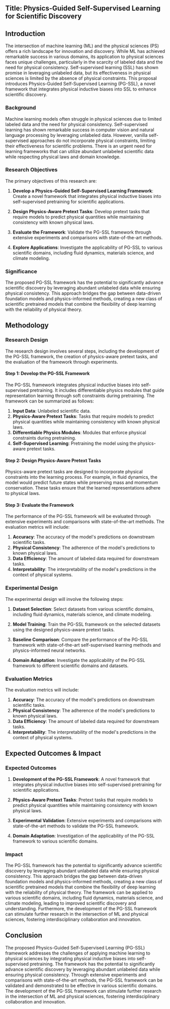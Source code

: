 ## Title: Physics-Guided Self-Supervised Learning for Scientific Discovery

## Introduction

The intersection of machine learning (ML) and the physical sciences (PS) offers a rich landscape for innovation and discovery. While ML has achieved remarkable success in various domains, its application to physical sciences faces unique challenges, particularly in the scarcity of labeled data and the need for physical consistency. Self-supervised learning (SSL) has shown promise in leveraging unlabeled data, but its effectiveness in physical sciences is limited by the absence of physical constraints. This proposal introduces Physics-Guided Self-Supervised Learning (PG-SSL), a novel framework that integrates physical inductive biases into SSL to enhance scientific discovery.

### Background

Machine learning models often struggle in physical sciences due to limited labeled data and the need for physical consistency. Self-supervised learning has shown remarkable success in computer vision and natural language processing by leveraging unlabeled data. However, vanilla self-supervised approaches do not incorporate physical constraints, limiting their effectiveness for scientific problems. There is an urgent need for learning frameworks that can utilize abundant unlabeled scientific data while respecting physical laws and domain knowledge.

### Research Objectives

The primary objectives of this research are:

1. **Develop a Physics-Guided Self-Supervised Learning Framework**: Create a novel framework that integrates physical inductive biases into self-supervised pretraining for scientific applications.

2. **Design Physics-Aware Pretext Tasks**: Develop pretext tasks that require models to predict physical quantities while maintaining consistency with known physical laws.

3. **Evaluate the Framework**: Validate the PG-SSL framework through extensive experiments and comparisons with state-of-the-art methods.

4. **Explore Applications**: Investigate the applicability of PG-SSL to various scientific domains, including fluid dynamics, materials science, and climate modeling.

### Significance

The proposed PG-SSL framework has the potential to significantly advance scientific discovery by leveraging abundant unlabeled data while ensuring physical consistency. This approach bridges the gap between data-driven foundation models and physics-informed methods, creating a new class of scientific pretrained models that combine the flexibility of deep learning with the reliability of physical theory.

## Methodology

### Research Design

The research design involves several steps, including the development of the PG-SSL framework, the creation of physics-aware pretext tasks, and the evaluation of the framework through experiments.

#### Step 1: Develop the PG-SSL Framework

The PG-SSL framework integrates physical inductive biases into self-supervised pretraining. It includes differentiable physics modules that guide representation learning through soft constraints during pretraining. The framework can be summarized as follows:

1. **Input Data**: Unlabeled scientific data.
2. **Physics-Aware Pretext Tasks**: Tasks that require models to predict physical quantities while maintaining consistency with known physical laws.
3. **Differentiable Physics Modules**: Modules that enforce physical constraints during pretraining.
4. **Self-Supervised Learning**: Pretraining the model using the physics-aware pretext tasks.

#### Step 2: Design Physics-Aware Pretext Tasks

Physics-aware pretext tasks are designed to incorporate physical constraints into the learning process. For example, in fluid dynamics, the model would predict future states while preserving mass and momentum conservation. These tasks ensure that the learned representations adhere to physical laws.

#### Step 3: Evaluate the Framework

The performance of the PG-SSL framework will be evaluated through extensive experiments and comparisons with state-of-the-art methods. The evaluation metrics will include:

1. **Accuracy**: The accuracy of the model's predictions on downstream scientific tasks.
2. **Physical Consistency**: The adherence of the model's predictions to known physical laws.
3. **Data Efficiency**: The amount of labeled data required for downstream tasks.
4. **Interpretability**: The interpretability of the model's predictions in the context of physical systems.

### Experimental Design

The experimental design will involve the following steps:

1. **Dataset Selection**: Select datasets from various scientific domains, including fluid dynamics, materials science, and climate modeling.

2. **Model Training**: Train the PG-SSL framework on the selected datasets using the designed physics-aware pretext tasks.

3. **Baseline Comparison**: Compare the performance of the PG-SSL framework with state-of-the-art self-supervised learning methods and physics-informed neural networks.

4. **Domain Adaptation**: Investigate the applicability of the PG-SSL framework to different scientific domains and datasets.

### Evaluation Metrics

The evaluation metrics will include:

1. **Accuracy**: The accuracy of the model's predictions on downstream scientific tasks.
2. **Physical Consistency**: The adherence of the model's predictions to known physical laws.
3. **Data Efficiency**: The amount of labeled data required for downstream tasks.
4. **Interpretability**: The interpretability of the model's predictions in the context of physical systems.

## Expected Outcomes & Impact

### Expected Outcomes

1. **Development of the PG-SSL Framework**: A novel framework that integrates physical inductive biases into self-supervised pretraining for scientific applications.

2. **Physics-Aware Pretext Tasks**: Pretext tasks that require models to predict physical quantities while maintaining consistency with known physical laws.

3. **Experimental Validation**: Extensive experiments and comparisons with state-of-the-art methods to validate the PG-SSL framework.

4. **Domain Adaptation**: Investigation of the applicability of the PG-SSL framework to various scientific domains.

### Impact

The PG-SSL framework has the potential to significantly advance scientific discovery by leveraging abundant unlabeled data while ensuring physical consistency. This approach bridges the gap between data-driven foundation models and physics-informed methods, creating a new class of scientific pretrained models that combine the flexibility of deep learning with the reliability of physical theory. The framework can be applied to various scientific domains, including fluid dynamics, materials science, and climate modeling, leading to improved scientific discovery and understanding. Furthermore, the development of the PG-SSL framework can stimulate further research in the intersection of ML and physical sciences, fostering interdisciplinary collaboration and innovation.

## Conclusion

The proposed Physics-Guided Self-Supervised Learning (PG-SSL) framework addresses the challenges of applying machine learning to physical sciences by integrating physical inductive biases into self-supervised pretraining. The framework has the potential to significantly advance scientific discovery by leveraging abundant unlabeled data while ensuring physical consistency. Through extensive experiments and comparisons with state-of-the-art methods, the PG-SSL framework can be validated and demonstrated to be effective in various scientific domains. The development of the PG-SSL framework can stimulate further research in the intersection of ML and physical sciences, fostering interdisciplinary collaboration and innovation.